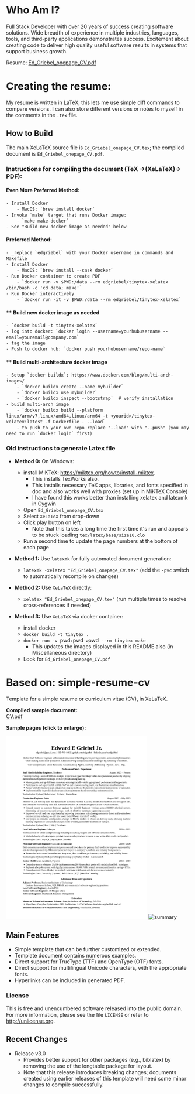 # Who Am I?

Full Stack Developer with over 20 years of success creating software solutions.
Wide breadth of experience in multiple industries, languages, tools, and third-party applications demonstrates success.
Excitement about creating code to deliver high quality useful software results in systems that support business growth.

Resume: [Ed_Griebel_onepage_CV.pdf](https://raw.githubusercontent.com/edgriebel/resume-cv/master/Ed_Griebel_onepage_CV.pdf)

# Creating the resume:

My resume is written in LaTeX, this lets me use simple diff commands to compare versions.
I can also store different versions or notes to myself in the comments in the `.tex` file.

## How to Build

The main XeLaTeX source file is `Ed_Griebel_onepage_CV.tex`; the compiled document is `Ed_Griebel_onepage_CV.pdf`.

### Instructions for compiling the document (TeX &rarr;(XeLaTeX)&rarr; PDF):
#### **Even More Preferred Method:**
	- Install Docker
		- MacOS: `brew install docker`
	- Invoke `make` target that runs Docker image:
		- `make make-docker`
	- See "Build new docker image as needed" below

#### **Preferred Method:**
	- _replace `edgriebel` with your Docker username in commands and Makefile_
	- Install Docker
		- MacOS: `brew install --cask docker`
	- Run Docker container to create PDF
		- `docker run -v $PWD:/data --rm edgriebel/tinytex-xelatex /bin/bash -c 'cd data; make'`
	- Run Docker interactively
		- `docker run -it -v $PWD:/data --rm edgriebel/tinytex-xelatex`
#### ** Build new docker image as needed
	- `docker build -t tinytex-xelatex`
	- log into docker: `docker login --username=yourhubusername --email=youremail@company.com`
	- tag the image
	- Push to docker hub: `docker push yourhubusername/repo-name`
#### ** Build multi-architecture docker image
	- Setup `docker buildx`: https://www.docker.com/blog/multi-arch-images/
		- `docker buildx create --name mybuilder`
		- `docker buildx use mybuilder`
		- `docker buildx inspect --bootstrap`  # verify installation
	- build multi-arch image
		- `docker buildx build --platform linux/arm/v7,linux/amd64,linux/arm64 -t <yourid>/tinytex-xelatex:latest -f Dockerfile . --load`
		- to push to your own repo replace "--load" with "--push" (you may need to run `docker login` first)

### Old instructions to generate Latex file

- **Method 0:** On Windows:
	- install MiKTeX: <https://miktex.org/howto/install-miktex>. 
		- This installs TexWorks also.
		- This installs necessary TeX apps, libraries, and fonts specified in doc and also works well with proxies (set up in MiKTeX Console)
		- I have found this works better than installing xelatex and latexmk in Cygwin
	- Open `Ed_Griebel_onepage_CV.tex`
	- Select `XeLaTeX` from drop-down
	- Click play button on left
		- Note that this takes a long time the first time it's run and appears to be stuck loading `tex/latex/base/size10.clo`
	- Run a second time to update the page numbers at the bottom of each page

- **Method 1:** Use `latexmk` for fully automated document generation:
	- `latexmk -xelatex "Ed_Griebel_onepage_CV.tex"`
	(add the `-pvc` switch to automatically recompile on changes)

- **Method 2:** Use `XeLaTeX` directly:
	- `xelatex "Ed_Griebel_onepage_CV.tex"`
	(run multiple times to resolve cross-references if needed)

- **Method 3:** Use `XeLaTeX` via docker container:
	- install docker
	- `docker build -t tinytex .`
	- `docker run -v `pwd`:`pwd` -w `pwd` --rm tinytex make`
		- This updates the images displayed in this README also (in Miscellaneous directory)
	- Look for `Ed_Griebel_onepage_CV.pdf`

Based on: simple-resume-cv
================

Template for a simple resume or curriculum vitae (CV), in XeLaTeX.

**Compiled sample document:**<br>
[CV.pdf](https://raw.githubusercontent.com/zachscrivena/simple-resume-cv/master/CV.pdf)

**Sample pages (click to enlarge):**

<img height="500" src="https://raw.githubusercontent.com/edgriebel/resume-cv/master/Miscellaneous/Ed_Griebel_onepage_CV-1.png" alt="CV-1">
<img height="500" src="https://raw.githubusercontent.com/zachscrivena/simple-resume-cv/master/Miscellaneous/CV-03.png" alt="summary">

## Main Features

- Simple template that can be further customized or extended.
- Template document contains numerous examples.
- Direct support for TrueType (TTF) and OpenType (OTF) fonts.
- Direct support for multilingual Unicode characters, with the appropriate fonts.
- Hyperlinks can be included in generated PDF.

### License

This is free and unencumbered software released into the public domain.
For more information, please see the file `LICENSE` or refer to <http://unlicense.org>.

## Recent Changes

- Release v3.0
	- Provides better support for other packages (e.g., biblatex) by removing the use of the longtable package for layout.
	- Note that this release introduces breaking changes; documents created using earlier releases of this template will need some minor changes to compile successfully.
